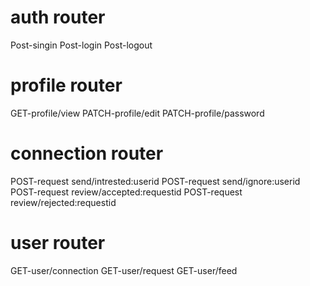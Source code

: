 # auth router
Post-singin
Post-login
Post-logout

# profile router
GET-profile/view
PATCH-profile/edit
PATCH-profile/password

 # connection router
POST-request send/intrested:userid
POST-request send/ignore:userid
POST-request review/accepted:requestid
POST-request review/rejected:requestid

# user router
GET-user/connection
GET-user/request
GET-user/feed